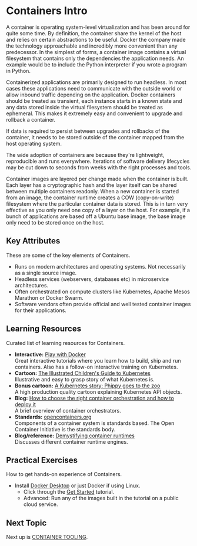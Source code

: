# Containers Intro
A container is operating system-level virtualization and has been around for quite some time. By definition, the container share the kernel of the host and relies on certain abstractions to be useful. Docker the company made the technology approachable and incredibly more convenient than any predecessor. In the simplest of forms, a container image contains a virtual filesystem that contains only the dependencies the application needs. An example would be to include the Python interpreter if you wrote a program in Python. 

Containerized applications are primarily designed to run headless. In most cases these applications need to communicate with the outside world or allow inbound traffic depending on the application. Docker containers should be treated as transient, each instance starts in a known state and any data stored inside the virtual filesystem should be treated as ephemeral. This makes it extremely easy and convenient to upgrade and rollback a container. 

If data is required to persist between upgrades and rollbacks of the container, it needs to be stored outside of the container mapped from the host operating system.

The wide adoption of containers are because they're lightweight, reproducible and runs everywhere. Iterations of software delivery lifecycles may be cut down to seconds from weeks with the right processes and tools.

Container images are layered per change made when the container is built. Each layer has a cryptographic hash and the layer itself can be shared between multiple containers readonly. When a new container is started from an image, the container runtime creates a COW (copy-on-write) filesystem where the particular container data is stored. This is in turn very effective as you only need one copy of a layer on the host. For example, if a bunch of applications are based off a Ubuntu base image, the base image only need to be stored once on the host.

## Key Attributes
These are some of the key elements of Containers.

- Runs on modern architectures and operating systems. Not necessarily as a single source image. 
- Headless services (webservers, databases etc) in microservice architectures.
- Often orchestrated on compute clusters like Kubernetes, Apache Mesos Marathon or Docker Swarm.
- Software vendors often provide official and well tested container images for their applications.

## Learning Resources
Curated list of learning resources for Containers.

- **Interactive:** [Play with Docker](https://training.play-with-docker.com/)<br />
  Great interactive tutorials where you learn how to build, ship and run containers. Also has a follow-on interactive training on Kubernetes.
- **Cartoon:** [The Illustrated Children's Guide to Kubernetes](https://www.youtube.com/watch?v=4ht22ReBjno)<br />
  Illustrative and easy to grasp story of what Kubernetes is.
- **Bonus cartoon:** [A Kubernetes story: Phippy goes to the zoo](https://www.youtube.com/watch?v=R9-SOzep73w)<br />
  A high production quality cartoon explaining Kubernetes API objects.
- **Blog:** [How to choose the right container orchestration and how to deploy it](https://www.freecodecamp.org/news/how-to-choose-the-right-container-orchestration-and-how-to-deploy-it-41844021c241/})<br />
  A brief overview of container orchestrators.
- **Standards:** [opencontainers.org](https://www.opencontainers.org/)<br />
  Components of a container system is standards based. The Open Container Initiative is the standards body.
- **Blog/reference:** [Demystifying container runtimes](https://lwn.net/Articles/741897/)<br />
  Discusses different container runtime engines. 

## Practical Exercises
How to get hands-on experience of Containers.

- Install [Docker Desktop](https://www.docker.com/products/docker-desktop) or just Docker if using Linux.
  - Click through the [Get Started](https://docs.docker.com/get-started/) tutorial.
  - Advanced: Run any of the images built in the tutorial on a public cloud service.

## Next Topic
Next up is [CONTAINER TOOLING](CONTAINER_TOOLING.md).

